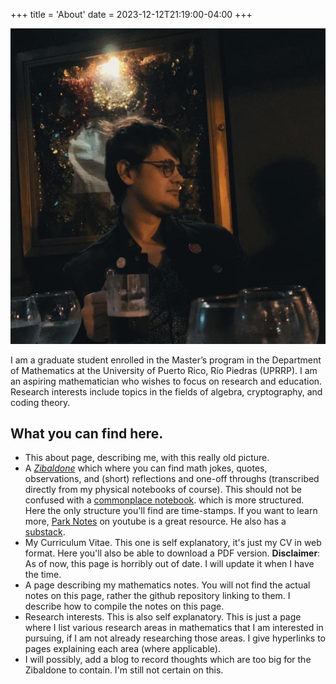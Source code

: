 +++
title = 'About'
date = 2023-12-12T21:19:00-04:00
+++

![Image Alt](/images/328094760_712322237220696_3987738320480535270_n.jpg)

I am a graduate student enrolled in the Master’s program in the Department of
Mathematics at the University of Puerto Rico, Río Piedras (UPRRP). I am an
aspiring mathematician who wishes to focus on research and education. Research
interests include topics in the fields of algebra, cryptography, and coding
theory.

## What you can find here.
- This about page, describing me, with this really old picture.
- A [_Zibaldone_](https://www.ivanseymus.com/on-keeping-a-zibaldone-commonplace-book/)
which where you can find math jokes, quotes, observations, and
(short) reflections and one-off throughs (transcribed directly from my
physical notebooks of course). This should not be confused with a
[commonplace notebook](https://imperfectjournaling.com/commonplace-book/).
which is more structured. Here the only structure you'll find are
time-stamps. If you want to learn more, [Park Notes](https://www.youtube.com/@ParkerNotes)
on youtube is a great resource. He also has a [substack](https://parknotes.substack.com/).
- My Curriculum Vitae. This one is self explanatory, it's just my CV
  in web format. Here you'll also be able to download a PDF version.
  **Disclaimer**: As of now, this page is horribly out of date. I will
  update it when I have the time.
- A page describing my mathematics notes. You will not find the
  actual notes on this page, rather the github repository linking to
  them. I describe how to compile the notes on this page.
- Research interests. This is also self explanatory. This is just a
  page where I list various research areas in mathematics that I am
  interested in pursuing, if I am not already researching those areas.
  I give hyperlinks to pages explaining each area (where applicable).
- I will possibly, add a blog to record thoughts which are too big for
  the Zibaldone to contain. I'm still not certain on this.
